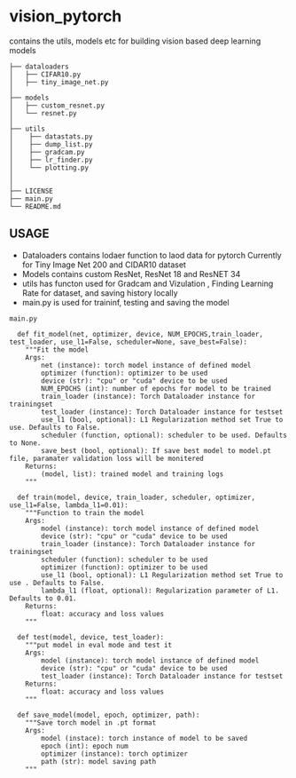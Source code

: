 # vision_pytorch
contains the utils, models etc for building vision based deep learning models

```
├── dataloaders
│   ├── CIFAR10.py
│   ├── tiny_image_net.py
│ 
├── models
│   ├── custom_resnet.py
│   └── resnet.py
│  
├── utils
│    ├── datastats.py
│    ├── dump_list.py
│    ├── gradcam.py
│    ├── lr_finder.py
│    └── plotting.py
│ 
│   
├── LICENSE
├── main.py
└── README.md
```

USAGE
-----------

- Dataloaders contains lodaer function to laod data for pytorch Currently for Tiny Image Net 200 and CIDAR10 dataset
- Models contains custom ResNet, ResNet 18 and ResNET 34
- utils has functon used for  Gradcam and Vizulation , Finding Learning Rate for dataset, and saving history locally
- main.py is used for traininf, testing and saving the model
```
main.py

  def fit_model(net, optimizer, device, NUM_EPOCHS,train_loader, test_loader, use_l1=False, scheduler=None, save_best=False):
    """Fit the model
    Args:
        net (instance): torch model instance of defined model
        optimizer (function): optimizer to be used
        device (str): "cpu" or "cuda" device to be used
        NUM_EPOCHS (int): number of epochs for model to be trained
        train_loader (instance): Torch Dataloader instance for trainingset
        test_loader (instance): Torch Dataloader instance for testset
        use_l1 (bool, optional): L1 Regularization method set True to use. Defaults to False.
        scheduler (function, optional): scheduler to be used. Defaults to None.
        save_best (bool, optional): If save best model to model.pt file, paramater validation loss will be monitered
    Returns:
        (model, list): trained model and training logs
    """
    
  def train(model, device, train_loader, scheduler, optimizer, use_l1=False, lambda_l1=0.01):
    """Function to train the model
    Args:
        model (instance): torch model instance of defined model
        device (str): "cpu" or "cuda" device to be used
        train_loader (instance): Torch Dataloader instance for trainingset
        scheduler (function): scheduler to be used
        optimizer (function): optimizer to be used
        use_l1 (bool, optional): L1 Regularization method set True to use . Defaults to False.
        lambda_l1 (float, optional): Regularization parameter of L1. Defaults to 0.01.
    Returns:
        float: accuracy and loss values
    """
    
  def test(model, device, test_loader):
    """put model in eval mode and test it
    Args:
        model (instance): torch model instance of defined model
        device (str): "cpu" or "cuda" device to be used
        test_loader (instance): Torch Dataloader instance for testset
    Returns:
        float: accuracy and loss values
    """
    
  def save_model(model, epoch, optimizer, path):
    """Save torch model in .pt format
    Args:
        model (instace): torch instance of model to be saved
        epoch (int): epoch num
        optimizer (instance): torch optimizer
        path (str): model saving path
    """
```
